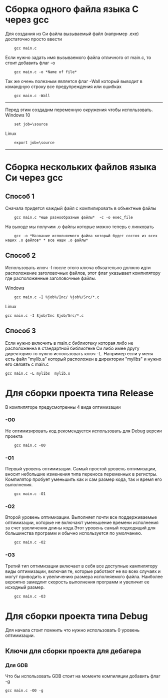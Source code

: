 # Сборка одного файла языка C через gcc 


 Для создания из Си файла вызываемый файл (например .exe) достаточно просто ввести
```
    gcc main.c 
```


Если нужно задать имя вызываемого файла отличного от main.c, то стоит добавить флаг -o

```
    gcc main.c -o *Name of file*
```

Так же очень полезным является флаг -Wall
который выводит в командную строку все предупреждения или ошибках
```
    gcc main.c -Wall
```

---
Перед этим создадим переменную окружения чтобы использовать.
Windows 10
```
    set job=\source
```

Linux
```
    export job=\source
```


---

# Сборка нескольких файлов языка Си через gcc
## Способ 1
Сначала придется каждый файл с компилировать в объектные файлы

```
    gcc main.c *еще разнообразные файлы*  -c -o exec_file
```

На выходе мы получим .o файлы которые можно теперь с линковать
```
    gcc -o *Название исполняемого файла который будет состоя из всех наших .o файлов* * все наши .o файлы* 
```
## Способ 2
Использовать ключ -I после этого ключа обязательно должно идти расположение заголовочных файлов, этот флаг указывает компилятору где расположенные заголовочные файлы.

Windows
```
    gcc main.c -I %job%/Inc/ %job%/Src/*.c
```

Linux
```
gcc main.c -I $job/Inc $job/Src/*.c
```

## Способ 3 
Если нужно включить в main.c библиотеку которая либо не расположенна в стандартной библиотеке Си либо имее другу директорию то нужно использовать ключ -L.
Например если у меня есть файл "mylib.a" который расположен в директории "mylibs" и нужно его связвть с main.c 
```
gcc main.c -L mylibs  mylib.o
```



# Для сборки проекта типа Release 

В компиляторе предусмотренны 4 вида оптимизации 

### -O0
Не оптимизировать код рекомендуется использовать для Debug версии проекта 
```
    gcc main.c -O0
```

### -O1
Первый  уровень оптимизации.
Самый простой уровень оптимизации, вносит небольшие изменения типа переноса переменных в регистры.
Компилятор пробует уменьшить как и сам размер кода, так и время его выполнения.
```
    gcc main.c -O1
```

### -O2
Второй уровень оптимизации.
Выполняет почти все поддерживаемые оптимизации, которые не включают уменьшение времени исполнения за счет увеличения длины кода.Этот уровень самый подходящий для большинства программ и обычно используется по умолчанию.
```
    gcc main.c -O2
```


### -O3
Третий тип оптимизации включает в себя все доступные кампилятору виды оптимизации, включая те, которые работают не во всех случаях и могут приводить к увеличению размера исполняемого файла.
Наиболее вероятно замедлит скорость выполнения программ и увеличит ее исходный размер.
```
    gcc main.c -O3
```

# Для сборки проекта типа Debug

Для начала стоит помнить что нужно использовать 0 уровень оптимизации.

## Ключи для сборки проекта для дебагера
### Для GDB
Что бы использовать GDB стоит на моменте компиляции добавить флаг -g 
```
gcc main.c -O0 -g 
```


